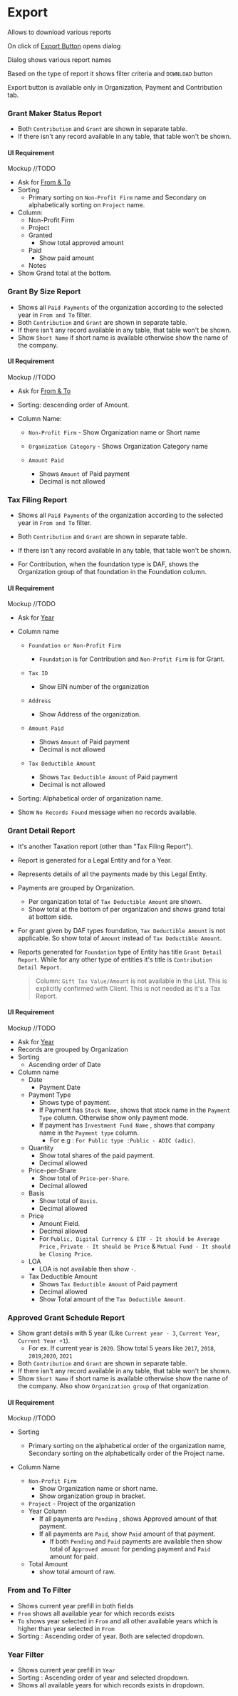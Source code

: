 # Export

Allows to download various reports

On click of [Export Button](https://gallery.io/projects/MCHbtQVoQ2HCZfBS-vT-eRyP/files/MCEJu8Y2hyDScRkv6XLzVsE91P-HCBSaGtU) opens dialog

Dialog shows various report names

Based on the type of report it shows filter criteria and `DOWNLOAD` button 

Export button is available only in Organization, Payment and Contribution tab.

### Grant Maker Status Report 

- Both `Contribution` and `Grant` are shown in separate table.
- If there isn't any record available in any table, that table won't be shown.

#### UI Requirement

Mockup //TODO

- Ask for [From & To](#from-and-to-filter)
- Sorting 
  - Primary sorting on `Non-Profit Firm` name and Secondary on alphabetically sorting on `Project` name. 
- Column:
  - Non-Profit Firm
  - Project
  - Granted
    - Show total approved amount
  - Paid
    - Show paid amount 
  - Notes
- Show Grand total at the bottom.



### Grant By Size Report

- Shows all `Paid Payments` of the organization according to the selected year in `From and To` filter.
- Both `Contribution` and `Grant` are shown in separate table.
- If there isn't any record available in any table, that table won't be shown.
- Show `Short Name` if short name is available otherwise show the name of the company.

#### UI Requirement

Mockup //TODO

- Ask for [From & To](#from-and-to-filter)

- Sorting: descending order of Amount.

- Column Name: 

  - `Non-Profit Firm` - Show Organization name or Short name

  - `Organization Category` - Shows Organization Category name

  - `Amount Paid` 

    - Shows `Amount` of Paid payment
    - Decimal is not allowed

    

### Tax Filing Report

- Shows all `Paid Payments` of the organization according to the selected year in `From and To` filter.

- Both `Contribution` and `Grant` are shown in separate table.

- If there isn't any record available in any table, that table won't be shown.

- For Contribution, when the foundation type is DAF, shows the Organization group of that foundation in the Foundation column.


#### UI Requirement

Mockup //TODO

- Ask for [Year](#year-filter)

- Column name

  - `Foundation or Non-Profit Firm` 
    - `Foundation` is for Contribution and `Non-Profit Firm` is for Grant.
  - `Tax ID` 
    - Show EIN number of the organization
  - `Address` 
    - Show Address of the organization.
  - `Amount Paid` 

    - Shows `Amount` of Paid payment
    - Decimal is not allowed
  - `Tax Deductible Amount` 

    - Shows `Tax Deductible Amount` of Paid payment
    - Decimal is not allowed

- Sorting: Alphabetical order of organization name.

- Show `No Records Found` message when no records available.

  


### Grant Detail Report

- It's another Taxation report (other than "Tax Filing Report").

- Report is generated for a Legal Entity and for a Year.

- Represents details of all the payments made by this Legal Entity.

- Payments are grouped by Organization. 

  - Per organization total of `Tax Deductible Amount` are shown.
  - Show total at the bottom of per organization and shows grand total at bottom side.

- For grant given by DAF types foundation, `Tax Deductible Amount` is not applicable. So show total of `Amount` instead of `Tax Deductible Amount`.

- Reports generated for `Foundation` type of Entity has title `Grant Detail Report`. While for any other type of entities it's title is `Contribution Detail Report`.

  > Column: `Gift Tax Value/Amount` is not available in the List. This is explicitly confirmed with Client. This is not needed as it's a Tax Report.

#### UI Requirement

Mockup //TODO

- Ask for [Year](#year-filter)
- Records are grouped by Organization
- Sorting
  - Ascending order of Date
- Column name
  - Date
    - Payment Date
  - Payment Type
    - Shows type of payment.
    - If Payment  has `Stock Name`, shows that stock name in the `Payment Type` column. Otherwise show only payment mode.
    - If payment has `Investment Fund Name`  , shows that company name in the `Payment type` column. 
      - For e.g : `For Public type :Public - ADIC (adic)`.
  - Quantity
    - Show total shares of the paid payment.
    - Decimal allowed
  - Price-per-Share
    - Show total of `Price-per-Share`.
    - Decimal allowed
  - Basis
    - Show total of `Basis`.
    - Decimal allowed
  - Price
    - Amount Field.
    - Decimal allowed
    - For `Public, Digital Currency & ETF - It should be Average Price` , `Private - It should be Price`  & `Mutual Fund - It should be Closing Price`.
  - LOA
    - LOA is not available then show `-`.
  - Tax Deductible Amount
    - Shows `Tax Deductible Amount` of Paid payment
    - Decimal allowed
    - Show Total amount of the `Tax Deductible Amount`.



### Approved Grant Schedule Report

- Show grant details with 5 year (Like `Current year - 3`, `Current Year`, `Current Year +1`).
  - For ex. If current year is `2020`. Show total 5 years like `2017`, `2018`, `2019`,`2020`, `2021`
- Both `Contribution` and `Grant` are shown in separate table.
- If there isn't any record available in any table, that table won't be shown.
- Show `Short Name` if short name is available otherwise show the name of the company. Also show `Organization group` of that organization.

#### UI Requirement

Mockup //TODO

- Sorting

  - Primary sorting on the alphabetical order of the organization name, Secondary sorting on the alphabetically order of the Project name.

- Column Name

  - `Non-Profit Firm` 
    - Show Organization name or short name.
    - Show organization group in bracket. 
  - `Project` - Project of the organization
  - Year Column 
    - If all payments are `Pending` , shows Approved amount of that payment.
    - If all payments are `Paid`, show `Paid` amount of that payment.
      - If both `Pending` and `Paid` payments are available then show total of `Approved amount` for pending payment and `Paid` amount for paid.
  - Total Amount
    - show total amount of raw.
  
  

### From and To Filter

- Shows current year prefill in both fields
- `From`  shows all available year for which records exists
- `To`  shows year selected in `From` and all other available years which is higher than year selected in `From`
- Sorting : Ascending order of year. Both are selected dropdown.



###  Year Filter

- Shows current year prefill in `Year`
- Sorting : Ascending order of year and selected dropdown.
- Shows all available years for which records exists in dropdown.

